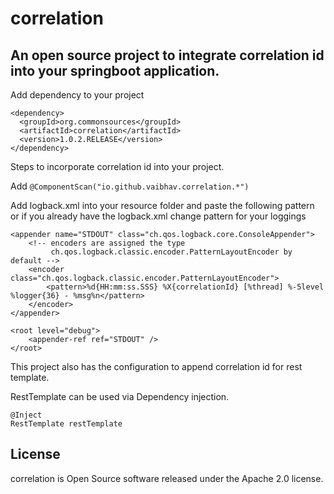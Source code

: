 # correlation

## An open source project to integrate correlation id into your springboot application.

Add dependency to your project

```
<dependency>
  <groupId>org.commonsources</groupId>
  <artifactId>correlation</artifactId>
  <version>1.0.2.RELEASE</version>
</dependency>
```

Steps to incorporate correlation id into your project.

Add ```@ComponentScan("io.github.vaibhav.correlation.*")```

Add logback.xml into your resource folder and paste the following pattern 
or if you already have the logback.xml change pattern for your loggings

<configuration>

    <appender name="STDOUT" class="ch.qos.logback.core.ConsoleAppender">
        <!-- encoders are assigned the type
             ch.qos.logback.classic.encoder.PatternLayoutEncoder by default -->
        <encoder class="ch.qos.logback.classic.encoder.PatternLayoutEncoder">
            <pattern>%d{HH:mm:ss.SSS} %X{correlationId} [%thread] %-5level %logger{36} - %msg%n</pattern>
        </encoder>
    </appender>

    <root level="debug">
        <appender-ref ref="STDOUT" />
    </root>
</configuration>

This project also has the configuration to append correlation id for rest template.

RestTemplate can be used via Dependency injection.

```
@Inject
RestTemplate restTemplate
```

## License
correlation is Open Source software released under the Apache 2.0 license.

